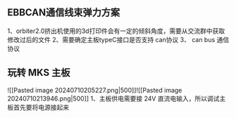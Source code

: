 ## EBBCAN通信线束弹力方案
1、orbiter2.0挤出机使用的3d打印件会有一定的倾斜角度，需要从交流群中获取修改过后的文件
2、需要确定主板typeC接口是否支持 can协议
3、
can bus 通信协议

## 玩转 MKS 主板
![[Pasted image 20240710205227.png|500]]![[Pasted image 20240710213946.png|500]]
1、主板供电需要接 24V 直流电输入，所以调试主板首先要将电源接起来



